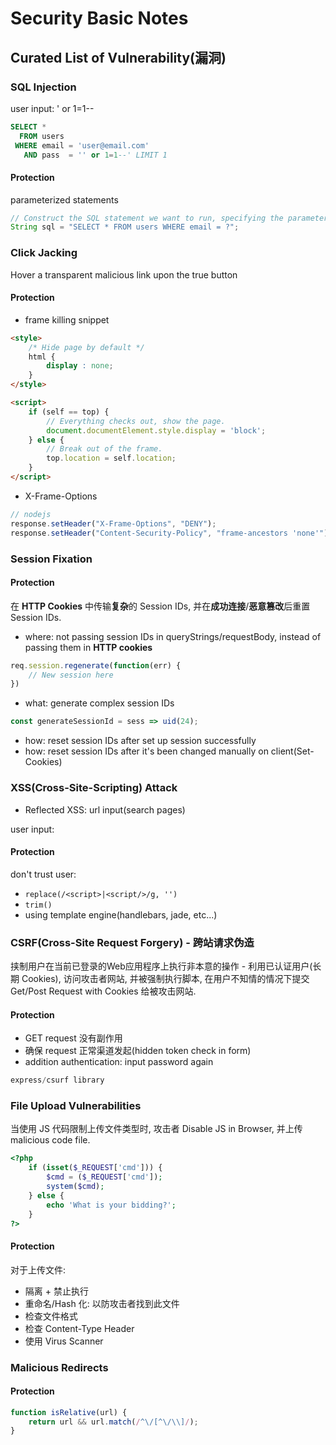 # Security Basic Notes

## Curated List of Vulnerability(漏洞)

### SQL Injection

user input: ' or 1=1--

```sql
SELECT *
  FROM users
 WHERE email = 'user@email.com'
   AND pass  = '' or 1=1--' LIMIT 1
```

#### Protection

parameterized statements

```js
// Construct the SQL statement we want to run, specifying the parameter.
String sql = "SELECT * FROM users WHERE email = ?";
```

### Click Jacking

Hover a transparent malicious link upon the true button

#### Protection

-   frame killing snippet

```html
<style>
    /* Hide page by default */
    html {
        display : none;
    }
</style>

<script>
    if (self == top) {
        // Everything checks out, show the page.
        document.documentElement.style.display = 'block';
    } else {
        // Break out of the frame.
        top.location = self.location;
    }
</script>
```

-    X-Frame-Options

```js
// nodejs
response.setHeader("X-Frame-Options", "DENY");
response.setHeader("Content-Security-Policy", "frame-ancestors 'none'");
```

### Session Fixation

#### Protection

在 **HTTP Cookies** 中传输**复杂**的 Session IDs, 并在**成功连接**/**恶意篡改**后重置 Session IDs.

-   where: not passing session IDs in queryStrings/requestBody, instead of passing them in **HTTP cookies**

```js
req.session.regenerate(function(err) {
    // New session here
})
```
-   what: generate complex session IDs

```js
const generateSessionId = sess => uid(24);
```

-   how: reset session IDs after set up session successfully
-   how: reset session IDs after it's been changed manually on client(Set-Cookies)

### XSS(Cross-Site-Scripting) Attack

-   Reflected XSS: url input(search pages)

user input: <script> malicious code </script>

#### Protection

don't trust user:

-   `replace(/<script>|<script/>/g, '')`
-   `trim()`
-   using template engine(handlebars, jade, etc...)

### CSRF(Cross-Site Request Forgery) - 跨站请求伪造

挟制用户在当前已登录的Web应用程序上执行非本意的操作 - 利用已认证用户(长期 Cookies), 访问攻击者网站, 并被强制执行脚本, 在用户不知情的情况下提交 Get/Post Request with Cookies 给被攻击网站.

#### Protection

-   GET request 没有副作用
-   确保 request 正常渠道发起(hidden token check in form)
-   addition authentication: input password again

```js
express/csurf library
```

### File Upload Vulnerabilities

当使用 JS 代码限制上传文件类型时, 攻击者 Disable JS in Browser, 并上传 malicious code file.

```php
<?php
    if (isset($_REQUEST['cmd'])) {
        $cmd = ($_REQUEST['cmd']);
        system($cmd);
    } else {
        echo 'What is your bidding?';
    }
?>
```

#### Protection

对于上传文件:

-   隔离 + 禁止执行
-   重命名/Hash 化: 以防攻击者找到此文件
-   检查文件格式
-   检查 Content-Type Header
-   使用 Virus Scanner

### Malicious Redirects

#### Protection

```js
function isRelative(url) {
    return url && url.match(/^\/[^\/\\]/);
}
```
